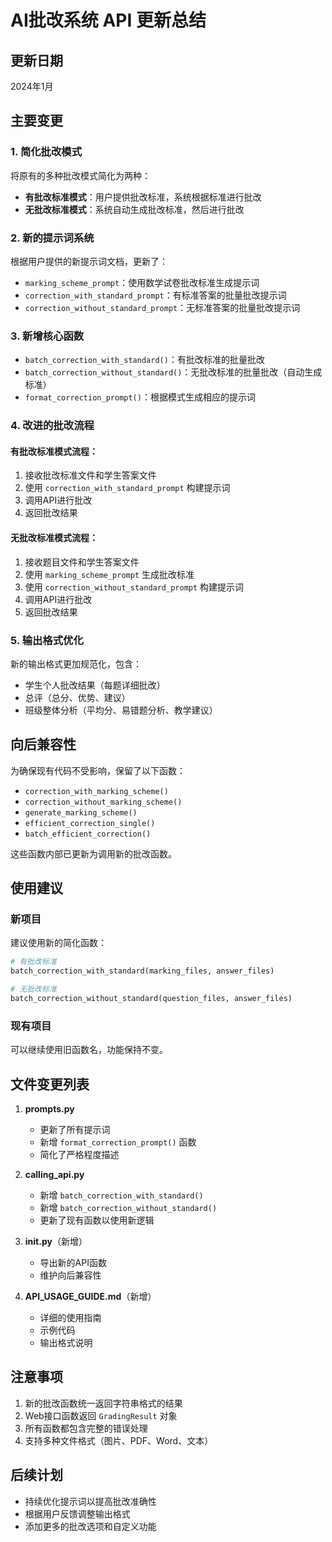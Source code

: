 # AI批改系统 API 更新总结

## 更新日期
2024年1月

## 主要变更

### 1. 简化批改模式
将原有的多种批改模式简化为两种：
- **有批改标准模式**：用户提供批改标准，系统根据标准进行批改
- **无批改标准模式**：系统自动生成批改标准，然后进行批改

### 2. 新的提示词系统
根据用户提供的新提示词文档，更新了：
- `marking_scheme_prompt`：使用数学试卷批改标准生成提示词
- `correction_with_standard_prompt`：有标准答案的批量批改提示词
- `correction_without_standard_prompt`：无标准答案的批量批改提示词

### 3. 新增核心函数
- `batch_correction_with_standard()`：有批改标准的批量批改
- `batch_correction_without_standard()`：无批改标准的批量批改（自动生成标准）
- `format_correction_prompt()`：根据模式生成相应的提示词

### 4. 改进的批改流程

#### 有批改标准模式流程：
1. 接收批改标准文件和学生答案文件
2. 使用 `correction_with_standard_prompt` 构建提示词
3. 调用API进行批改
4. 返回批改结果

#### 无批改标准模式流程：
1. 接收题目文件和学生答案文件
2. 使用 `marking_scheme_prompt` 生成批改标准
3. 使用 `correction_without_standard_prompt` 构建提示词
4. 调用API进行批改
5. 返回批改结果

### 5. 输出格式优化
新的输出格式更加规范化，包含：
- 学生个人批改结果（每题详细批改）
- 总评（总分、优势、建议）
- 班级整体分析（平均分、易错题分析、教学建议）

## 向后兼容性

为确保现有代码不受影响，保留了以下函数：
- `correction_with_marking_scheme()`
- `correction_without_marking_scheme()`
- `generate_marking_scheme()`
- `efficient_correction_single()`
- `batch_efficient_correction()`

这些函数内部已更新为调用新的批改函数。

## 使用建议

### 新项目
建议使用新的简化函数：
```python
# 有批改标准
batch_correction_with_standard(marking_files, answer_files)

# 无批改标准
batch_correction_without_standard(question_files, answer_files)
```

### 现有项目
可以继续使用旧函数名，功能保持不变。

## 文件变更列表

1. **prompts.py**
   - 更新了所有提示词
   - 新增 `format_correction_prompt()` 函数
   - 简化了严格程度描述

2. **calling_api.py**
   - 新增 `batch_correction_with_standard()`
   - 新增 `batch_correction_without_standard()`
   - 更新了现有函数以使用新逻辑

3. **__init__.py**（新增）
   - 导出新的API函数
   - 维护向后兼容性

4. **API_USAGE_GUIDE.md**（新增）
   - 详细的使用指南
   - 示例代码
   - 输出格式说明

## 注意事项

1. 新的批改函数统一返回字符串格式的结果
2. Web接口函数返回 `GradingResult` 对象
3. 所有函数都包含完整的错误处理
4. 支持多种文件格式（图片、PDF、Word、文本）

## 后续计划

- 持续优化提示词以提高批改准确性
- 根据用户反馈调整输出格式
- 添加更多的批改选项和自定义功能 